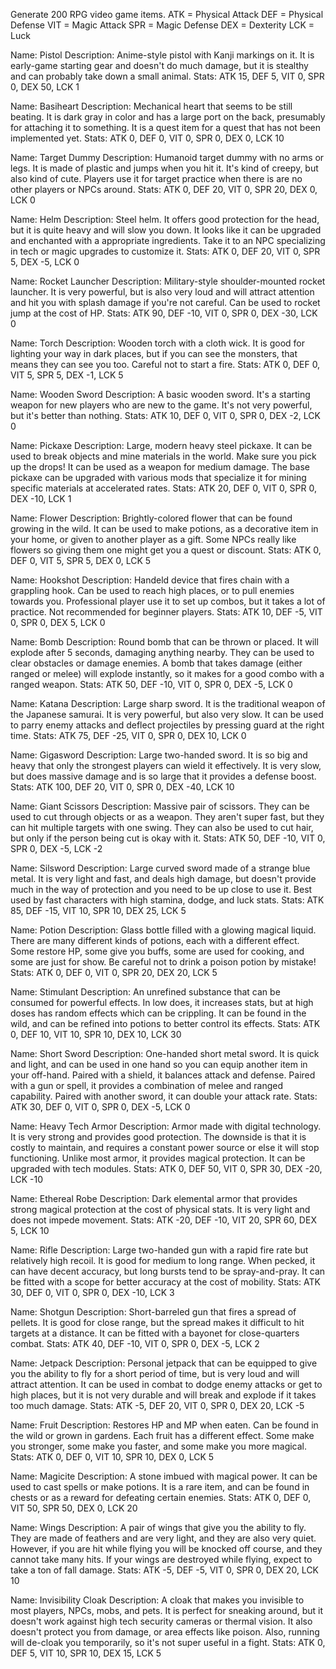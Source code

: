 Generate 200 RPG video game items.
ATK = Physical Attack
DEF = Physical Defense
VIT = Magic Attack
SPR = Magic Defense
DEX = Dexterity
LCK = Luck

Name: Pistol
Description: Anime-style pistol with Kanji markings on it. It is early-game starting gear and doesn't do much damage, but it is stealthy and can probably take down a small animal.
Stats: ATK 15, DEF 5, VIT 0, SPR 0, DEX 50, LCK 1

Name: Basiheart
Description: Mechanical heart that seems to be still beating. It is dark gray in color and has a large port on the back, presumably for attaching it to something. It is a quest item for a quest that has not been implemented yet.
Stats: ATK 0, DEF 0, VIT 0, SPR 0, DEX 0, LCK 10

Name: Target Dummy
Description: Humanoid target dummy with no arms or legs. It is made of plastic and jumps when you hit it. It's kind of creepy, but also kind of cute. Players use it for target practice when there is are no other players or NPCs around.
Stats: ATK 0, DEF 20, VIT 0, SPR 20, DEX 0, LCK 0

Name: Helm
Description: Steel helm. It offers good protection for the head, but it is quite heavy and will slow you down. It looks like it can be upgraded and enchanted with a appropriate ingredients. Take it to an NPC specializing in tech or magic upgrades to customize it.
Stats: ATK 0, DEF 20, VIT 0, SPR 5, DEX -5, LCK 0

Name: Rocket Launcher
Description: Military-style shoulder-mounted rocket launcher. It is very powerful, but is also very loud and will attract attention and hit you with splash damage if you're not careful. Can be used to rocket jump at the cost of HP.
Stats: ATK 90, DEF -10, VIT 0, SPR 0, DEX -30, LCK 0

Name: Torch
Description: Wooden torch with a cloth wick. It is good for lighting your way in dark places, but if you can see the monsters, that means they can see you too. Careful not to start a fire.
Stats: ATK 0, DEF 0, VIT 5, SPR 5, DEX -1, LCK 5

Name: Wooden Sword
Description: A basic wooden sword. It's a starting weapon for new players who are new to the game. It's not very powerful, but it's better than nothing.
Stats: ATK 10, DEF 0, VIT 0, SPR 0, DEX -2, LCK 0

Name: Pickaxe
Description: Large, modern heavy steel pickaxe. It can be used to break objects and mine materials in the world. Make sure you pick up the drops! It can be used as a weapon for medium damage. The base pickaxe can be upgraded with various mods that specialize it for mining specific materials at accelerated rates.
Stats: ATK 20, DEF 0, VIT 0, SPR 0, DEX -10, LCK 1

Name: Flower
Description: Brightly-colored flower that can be found growing in the wild. It can be used to make potions, as a decorative item in your home, or given to another player as a gift. Some NPCs really like flowers so giving them one might get you a quest or discount.
Stats: ATK 0, DEF 0, VIT 5, SPR 5, DEX 0, LCK 5

Name: Hookshot
Description: Handeld device that fires chain with a grappling hook. Can be used to reach high places, or to pull enemies towards you. Professional player use it to set up combos, but it takes a lot of practice. Not recommended for beginner players.
Stats: ATK 10, DEF -5, VIT 0, SPR 0, DEX 5, LCK 0

Name: Bomb
Description: Round bomb that can be thrown or placed. It will explode after 5 seconds, damaging anything nearby. They can be used to clear obstacles or damage enemies. A bomb that takes damage (either ranged or melee) will explode instantly, so it makes for a good combo with a ranged weapon.
Stats: ATK 50, DEF -10, VIT 0, SPR 0, DEX -5, LCK 0

Name: Katana
Description: Large sharp sword. It is the traditional weapon of the Japanese samurai. It is very powerful, but also very slow. It can be used to parry enemy attacks and deflect projectiles by pressing guard at the right time.
Stats: ATK 75, DEF -25, VIT 0, SPR 0, DEX 10, LCK 0

Name: Gigasword
Description: Large two-handed sword. It is so big and heavy that only the strongest players can wield it effectively. It is very slow, but does massive damage and is so large that it provides a defense boost.
Stats: ATK 100, DEF 20, VIT 0, SPR 0, DEX -40, LCK 10

Name: Giant Scissors
Description: Massive pair of scissors. They can be used to cut through objects or as a weapon. They aren't super fast, but they can hit multiple targets with one swing. They can also be used to cut hair, but only if the person being cut is okay with it.
Stats: ATK 50, DEF -10, VIT 0, SPR 0, DEX -5, LCK -2

Name: Silsword
Description: Large curved sword made of a strange blue metal. It is very light and fast, and deals high damage, but doesn't provide much in the way of protection and you need to be up close to use it. Best used by fast characters with high stamina, dodge, and luck stats.
Stats: ATK 85, DEF -15, VIT 10, SPR 10, DEX 25, LCK 5

Name: Potion
Description: Glass bottle filled with a glowing magical liquid. There are many different kinds of potions, each with a different effect. Some restore HP, some give you buffs, some are used for cooking, and some are just for show. Be careful not to drink a poison potion by mistake!
Stats: ATK 0, DEF 0, VIT 0, SPR 20, DEX 20, LCK 5

Name: Stimulant
Description: An unrefined substance that can be consumed for powerful effects. In low does, it increases stats, but at high doses has random effects which can be crippling. It can be found in the wild, and can be refined into potions to better control its effects.
Stats: ATK 0, DEF 10, VIT 10, SPR 10, DEX 10, LCK 30

Name: Short Sword
Description: One-handed short metal sword. It is quick and light, and can be used in one hand so you can equip another item in your off-hand. Paired with a shield, it balances attack and defense. Paired with a gun or spell, it provides a combination of melee and ranged capability. Paired with another sword, it can double your attack rate.
Stats: ATK 30, DEF 0, VIT 0, SPR 0, DEX -5, LCK 0

Name: Heavy Tech Armor
Description: Armor made with digital technology. It is very strong and provides good protection. The downside is that it is costly to maintain, and requires a constant power source or else it will stop functioning. Unlike most armor, it provides magical protection. It can be upgraded with tech modules.
Stats: ATK 0, DEF 50, VIT 0, SPR 30, DEX -20, LCK -10

Name: Ethereal Robe
Description: Dark elemental armor that provides strong magical protection at the cost of physical stats. It is very light and does not impede movement.
Stats: ATK -20, DEF -10, VIT 20, SPR 60, DEX 5, LCK 10

Name: Rifle
Description: Large two-handed gun with a rapid fire rate but relatively high recoil. It is good for medium to long range. When pecked, it can have decent accuracy, but long bursts tend to be spray-and-pray. It can be fitted with a scope for better accuracy at the cost of mobility.
Stats: ATK 30, DEF 0, VIT 0, SPR 0, DEX -10, LCK 3

Name: Shotgun
Description: Short-barreled gun that fires a spread of pellets. It is good for close range, but the spread makes it difficult to hit targets at a distance. It can be fitted with a bayonet for close-quarters combat.
Stats: ATK 40, DEF -10, VIT 0, SPR 0, DEX -5, LCK 2

Name: Jetpack
Description: Personal jetpack that can be equipped to give you the ability to fly for a short period of time, but is very loud and will attract attention. It can be used in combat to dodge enemy attacks or get to high places, but it is not very durable and will break and explode if it takes too much damage.
Stats: ATK -5, DEF 20, VIT 0, SPR 0, DEX 20, LCK -5

Name: Fruit
Description: Restores HP and MP when eaten. Can be found in the wild or grown in gardens. Each fruit has a different effect. Some make you stronger, some make you faster, and some make you more magical.
Stats: ATK 0, DEF 0, VIT 10, SPR 10, DEX 0, LCK 5

Name: Magicite
Description: A stone imbued with magical power. It can be used to cast spells or make potions. It is a rare item, and can be found in chests or as a reward for defeating certain enemies.
Stats: ATK 0, DEF 0, VIT 50, SPR 50, DEX 0, LCK 20

Name: Wings
Description: A pair of wings that give you the ability to fly. They are made of feathers and are very light, and they are also very quiet. However, if you are hit while flying you will be knocked off course, and they cannot take many hits. If your wings are destroyed while flying, expect to take a ton of fall damage.
Stats: ATK -5, DEF -5, VIT 0, SPR 0, DEX 20, LCK 10

Name: Invisibility Cloak
Description: A cloak that makes you invisible to most players, NPCs, mobs, and pets. It is perfect for sneaking around, but it doesn't work against high tech security cameras or thermal vision. It also doesn't protect you from damage, or area effects like poison. Also, running will de-cloak you temporarily, so it's not super useful in a fight.
Stats: ATK 0, DEF 5, VIT 10, SPR 10, DEX 15, LCK 5